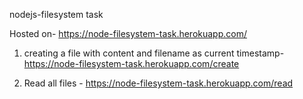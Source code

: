 nodejs-filesystem task

Hosted on- https://node-filesystem-task.herokuapp.com/

1. creating a file with content and filename as current timestamp- https://node-filesystem-task.herokuapp.com/create

2. Read all files - https://node-filesystem-task.herokuapp.com/read

